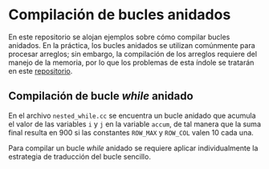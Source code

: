 # Compilación de bucles anidados

En este repositorio se alojan ejemplos sobre cómo compilar bucles anidados. En la práctica, los bucles anidados se utilizan comúnmente para procesar arreglos; sin embargo, la compilación de los arreglos requiere del manejo de la memoria, por lo que los problemas de esta índole se tratarán en este [repositorio](https://github.com/Ryuuba/risc-v-array.git).

## Compilación de bucle *while* anidado

En el archivo `nested_while.cc` se encuentra un bucle anidado que acumula el valor de las variables `i` y `j` en la variable `accum`, de tal manera que la suma final resulta en 900 si las constantes `ROW_MAX` y `ROW_COL` valen 10 cada una.

Para compilar un bucle *while* anidado se requiere aplicar individualmente la estrategia de traducción del bucle sencillo.
